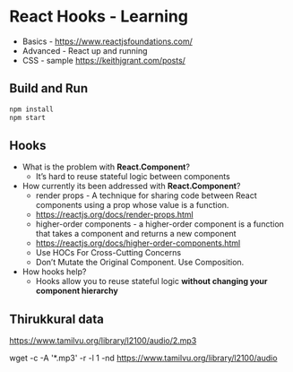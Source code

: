 # React Hooks - Learning

* Basics - <https://www.reactjsfoundations.com/>
* Advanced - React up and running
* CSS - sample <https://keithjgrant.com/posts/>

## Build and Run


```bash
npm install
npm start
```

## Hooks

* What is the problem with **React.Component**?
  * It’s hard to reuse stateful logic between components
* How currently its been addressed with **React.Component**?
  * render props - A technique for sharing code between React components using a prop whose
  value is a function.
  * <https://reactjs.org/docs/render-props.html>
  * higher-order components - a higher-order component is a function that takes a component and returns a new component
  * <https://reactjs.org/docs/higher-order-components.html>
  * Use HOCs For Cross-Cutting Concerns
  * Don’t Mutate the Original Component. Use Composition.
* How hooks help?
  * Hooks allow you to reuse stateful logic **without changing your component hierarchy**

## Thirukkural data

<https://www.tamilvu.org/library/l2100/audio/2.mp3>

wget -c -A '*.mp3' -r -l 1 -nd https://www.tamilvu.org/library/l2100/audio

